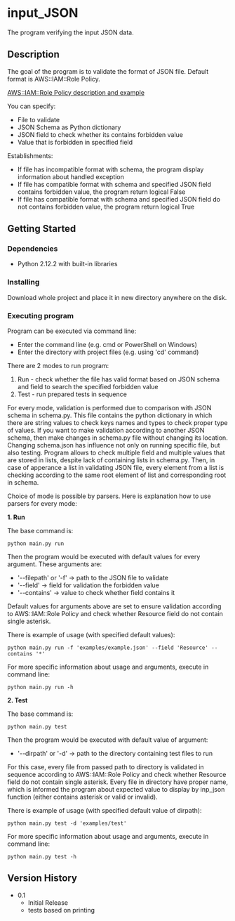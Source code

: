 # input_JSON
The program verifying the input JSON data.

## Description

The goal of the program is to validate the format of JSON file. Default format is AWS::IAM::Role Policy.

[AWS::IAM::Role Policy description and example](https://docs.aws.amazon.com/AWSCloudFormation/latest/UserGuide/aws-properties-iam-role-policy.html)

You can specify:
* File to validate
* JSON Schema as Python dictionary
* JSON field to check whether its contains forbidden value
* Value that is forbidden in specified field

Establishments:
* If file has incompatible format with schema, the program display information about handled exception
* If file has compatible format with schema and specified JSON field contains forbidden value, the program return logical False
* If file has compatible format with schema and specified JSON field do not contains forbidden value, the program return logical True

## Getting Started

### Dependencies

* Python 2.12.2 with built-in libraries

### Installing

Download whole project and place it in new directory anywhere on the disk. 

### Executing program

Program can be executed via command line:

* Enter the command line (e.g. cmd or PowerShell on Windows)
* Enter the directory with project files (e.g. using 'cd' command)

There are 2 modes to run program:
1. Run - check whether the file has valid format based on JSON schema and field to search the specified forbidden value
2. Test - run prepared tests in sequence

For every mode, validation is performed due to comparison with JSON schema in schema.py. 
This file contains the python dictionary in which there are string values to check keys names and types to check proper type of values. If you want to make validation according to another JSON schema, then make changes in schema.py file without changing its location.
Changing schema.json has influence not only on running specific file, but also testing.
Program allows to check multiple field and multiple values that are stored in lists, despite lack of containing lists in schema.py. 
Then, in case of apperance a list in validating JSON file, every element from a list is checking according to the same root element of list and corresponding root in schema.

Choice of mode is possible by parsers. Here is explanation how to use parsers for every mode:


__1. Run__

The base command is:
```
python main.py run
```
Then the program would be executed with default values for every argument. 
These arguments are:
* '--filepath' or '-f' -> path to the JSON file to validate 
* '--field' -> field for validation the forbidden value
* '--contains' -> value to check whether field contains it

Default values for arguments above are set to ensure validation according to AWS::IAM::Role Policy and check whether Resource field do not contain single asterisk.

There is example of usage (with specified default values):
```
python main.py run -f 'examples/example.json' --field 'Resource' --contains '*'
```
For more specific information about usage and arguments, execute in command line:
```
python main.py run -h
```


__2. Test__

The base command is:
```
python main.py test
```
Then the program would be executed with default value of argument:
* '--dirpath' or '-d' -> path to the directory containing test files to run

For this case, every file from passed path to directory is validated in sequence according to AWS::IAM::Role Policy and check whether Resource field do not contain single asterisk. 
Every file in directory have proper name, which is informed the program about expected value to display by inp_json function (either contains asterisk or valid or invalid).

There is example of usage (with specified default value of dirpath):
```
python main.py test -d 'examples/test'
```
For more specific information about usage and arguments, execute in command line:
```
python main.py test -h
```


## Version History

* 0.1
    * Initial Release
    * tests based on printing
